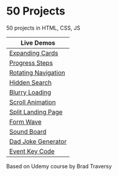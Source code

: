 # 50 Projects
50 projects in HTML, CSS, JS

|Live Demos|
|---|
|[Expanding Cards](https://tgstern.github.io/50projects/1-ExpandingCards/)|
|[Progress Steps](https://tgstern.github.io/50projects/2-ProgressSteps/)|
|[Rotating Navigation](https://tgstern.github.io/50projects/3-RotatingNavigation/)|
|[Hidden Search](https://tgstern.github.io/50projects/4-HiddenSearch/)|
|[Blurry Loading](https://tgstern.github.io/50projects/5-BlurryLoading/)|
|[Scroll Animation](https://tgstern.github.io/50projects/6-ScrollAnimation/)|
|[Split Landing Page](https://tgstern.github.io/50projects/7-SplitLandingPage/)|
|[Form Wave](https://tgstern.github.io/50projects/8-FormWave/)|
|[Sound Board](https://tgstern.github.io/50projects/9-SoundBoard/)|
|[Dad Joke Generator](https://tgstern.github.io/50projects/10-DadJokes/)|
|[Event Key Code](https://tgstern.github.io/50projects/11-KeyCode/)|

Based on Udemy course by Brad Traversy
